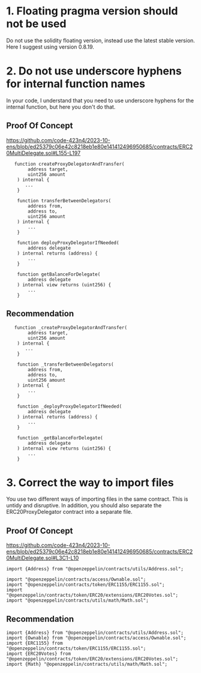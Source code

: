 # 1. Floating pragma version should not be used

Do not use the solidity floating version, instead use the latest stable version. Here I suggest using version 0.8.19.

# 2. Do not use underscore hyphens for internal function names

In your code, I understand that you need to use underscore hyphens for the internal function, but here you don't do that.

## Proof Of Concept

https://github.com/code-423n4/2023-10-ens/blob/ed25379c06e42c8218eb1e80e141412496950685/contracts/ERC20MultiDelegate.sol#L155-L197

```
   function createProxyDelegatorAndTransfer(
        address target,
        uint256 amount
    ) internal {
       ...
    }

    function transferBetweenDelegators(
        address from,
        address to,
        uint256 amount
    ) internal {
        ...
    }

    function deployProxyDelegatorIfNeeded(
        address delegate
    ) internal returns (address) {
        ...
    }

    function getBalanceForDelegate(
        address delegate
    ) internal view returns (uint256) {
        ...
    }
```

## Recommendation

```
   function _createProxyDelegatorAndTransfer(
        address target,
        uint256 amount
    ) internal {
       ...
    }

    function _transferBetweenDelegators(
        address from,
        address to,
        uint256 amount
    ) internal {
        ...
    }

    function _deployProxyDelegatorIfNeeded(
        address delegate
    ) internal returns (address) {
        ...
    }

    function _getBalanceForDelegate(
        address delegate
    ) internal view returns (uint256) {
        ...
    }
```

# 3. Correct the way to import files

You use two different ways of importing files in the same contract. This is untidy and disruptive. In addition, you should also separate the ERC20ProxyDelegator contract into a separate file.

## Proof Of Concept

https://github.com/code-423n4/2023-10-ens/blob/ed25379c06e42c8218eb1e80e141412496950685/contracts/ERC20MultiDelegate.sol#L3C1-L10

```
import {Address} from "@openzeppelin/contracts/utils/Address.sol";

import "@openzeppelin/contracts/access/Ownable.sol";
import "@openzeppelin/contracts/token/ERC1155/ERC1155.sol";
import "@openzeppelin/contracts/token/ERC20/extensions/ERC20Votes.sol";
import "@openzeppelin/contracts/utils/math/Math.sol";
```

## Recommendation

```
import {Address} from "@openzeppelin/contracts/utils/Address.sol";
import {Ownable} from "@openzeppelin/contracts/access/Ownable.sol";
import {ERC1155} from "@openzeppelin/contracts/token/ERC1155/ERC1155.sol";
import {ERC20Votes} from "@openzeppelin/contracts/token/ERC20/extensions/ERC20Votes.sol";
import {Math} "@openzeppelin/contracts/utils/math/Math.sol";
```